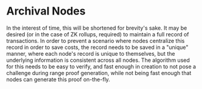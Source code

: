 # Archival Nodes

In the interest of time, this will be shortened for brevity's sake. It may be desired (or in the case of ZK rollups, required) to maintain a full record of transactions. In order to prevent a scenario where nodes centralize this record in order to save costs, the record needs to be saved in a "unique" manner, where each node's record is unique to themselves, but the underlying information is consistent across all nodes. The algorithm used for this needs to be easy to verify, and fast enough in creation to not pose a challenge during range proof generation, while not being fast enough that nodes can generate this proof on-the-fly.